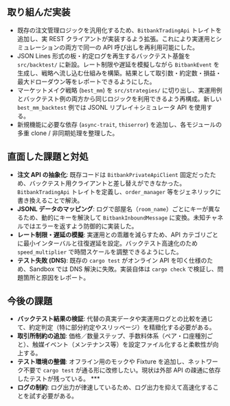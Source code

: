 ## 取り組んだ実装
- 既存の注文管理ロジックを汎用化するため、`BitbankTradingApi` トレイトを追加し、実 REST クライアントが実装するよう拡張。これにより実運用とシミュレーションの両方で同一の API 呼び出しを再利用可能にした。
- JSON Lines 形式の板・約定ログを再生するバックテスト基盤を `src/backtest/` に新設。レート制限や遅延を模擬しながら `BitbankEvent` を生成し、戦略へ流し込む仕組みを構築。結果として取引数・約定数・損益・最大ドローダウン等をレポートできるようにした。
- マーケットメイク戦略 (`best_mm`) を `src/strategies/` に切り出し、実運用例とバックテスト例の両方から同じロジックを利用できるよう再構成。新しい `best_mm_backtest` 例では JSONL リプレイ＋シミュレータ API を使用する。
- 新規機能に必要な依存 (`async-trait`, `thiserror`) を追加し、各モジュールの多重 clone / 非同期処理を整理した。

## 直面した課題と対処
- **注文 API の抽象化**: 既存コードは `BitbankPrivateApiClient` 固定だったため、バックテスト用クライアントと差し替えができなかった。`BitbankTradingApi` トレイトを定義し、`order_manager` 等をジェネリックに書き換えることで解決。
- **JSONL データのマッピング**: ログで部屋名（`room_name`）ごとにキーが異なるため、動的にキーを解決して `BitbankInboundMessage` に変換。未知チャネルではエラーを返すよう防御的に実装した。
- **レート制限・遅延の模擬**: 実運用との乖離を減らすため、API カテゴリごとに最小インターバルと往復遅延を設定。バックテスト高速化のため `speed_multiplier` で時間スケールを調整できるようにした。
- **テスト失敗 (DNS)**: 既存の `cargo test` がオンライン API を叩く仕様のため、Sandbox では DNS 解決に失敗。実装自体は `cargo check` で検証し、問題箇所と原因をレポート。

## 今後の課題
- **バックテスト結果の検証**: 代替の真実データや実運用ログとの比較を通じて、約定判定（特に部分約定やスリッページ）を精緻化する必要がある。
- **取引所制約の追加**: 価格／数量ステップ、手数料体系（ペア・口座種別ごと）、触媒イベント（メンテナンス等）を設定ファイル化すると柔軟性が向上する。
- **テスト環境の整備**: オフライン用のモックや Fixture を追加し、ネットワーク不要で `cargo test` が通る形に改修したい。現状は外部 API の疎通に依存したテストが残っている。 ***
- **ログの制約**: ログ出力が律速しているため、ログ出力を抑えて高速化することを試す必要がある。
